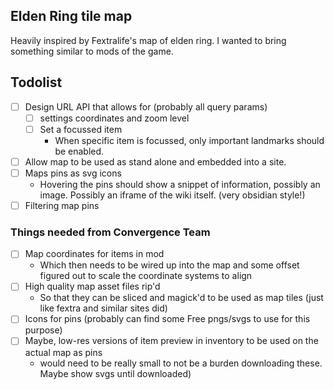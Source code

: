 ## Elden Ring tile map

Heavily inspired by Fextralife's map of elden ring. I wanted to bring something similar to mods of the game.

## Todolist

- [ ] Design URL API that allows for (probably all query params)
  - [ ] settings coordinates and zoom level
  - [ ] Set a focussed item
    - When specific item is focussed, only important landmarks should be enabled.
- [ ] Allow map to be used as stand alone and embedded into a site.
- [ ] Maps pins as svg icons
  - Hovering the pins should show a snippet of information, possibly an image. Possibly an iframe of the wiki itself. (very obsidian style!)
- [ ] Filtering map pins

### Things needed from Convergence Team

- [ ] Map coordinates for items in mod
  - Which then needs to be wired up into the map and some offset figured out to scale the coordinate systems to align
- [ ] High quality map asset files rip'd
  - So that they can be sliced and magick'd to be used as map tiles (just like fextra and similar sites did)
- [ ] Icons for pins (probably can find some Free pngs/svgs to use for this purpose)
- [ ] Maybe, low-res versions of item preview in inventory to be used on the actual map as pins
  - would need to be really small to not be a burden downloading these. Maybe show svgs until downloaded)
